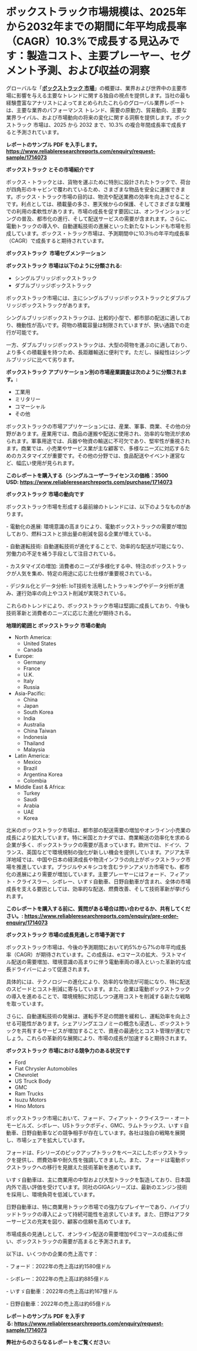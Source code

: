 <p><h1>ボックストラック市場規模は、2025年から2032年までの期間に年平均成長率（CAGR）10.3%で成長する見込みです：製造コスト、主要プレーヤー、セグメント予測、および収益の洞察</h1></p><p>グローバルな「<a href="https://www.reliableresearchreports.com/box-trucks-r1714073?utm_campaign=107&utm_medium=6&utm_source=Github&utm_content=ia&utm_term=17042025&utm_id=box-trucks"><strong>ボックストラック 市場</strong></a>」の概要は、業界および世界中の主要市場に影響を与える主要なトレンドに関する独自の視点を提供します。当社の最も経験豊富なアナリストによってまとめられたこれらのグローバル業界レポートは、主要な業界のパフォーマンス トレンド、需要の原動力、貿易動向、主要な業界ライバル、および市場動向の将来の変化に関する洞察を提供します。ボックストラック 市場は、2025 から 2032 まで、10.3% の複合年間成長率で成長すると予測されています。</p>
<p><strong>レポートのサンプル PDF を入手します。</strong><strong><a href="https://www.reliableresearchreports.com/enquiry/request-sample/1714073?utm_campaign=107&utm_medium=6&utm_source=Github&utm_content=ia&utm_term=17042025&utm_id=box-trucks">https://www.reliableresearchreports.com/enquiry/request-sample/1714073</a></strong></p>
<p><strong>ボックストラック とその市場紹介です</strong></p>
<p><p>ボックス・トラックとは、貨物を運ぶために特別に設計されたトラックで、荷台が四角形のキャビンで覆われているため、さまざまな物品を安全に運搬できます。ボックス・トラック市場の目的は、物流や配送業務の効率を向上させることです。利点としては、積載量の多さ、悪天候からの保護、そしてさまざまな業種での利用の柔軟性があります。市場の成長を促す要因には、オンラインショッピングの普及、都市化の進行、そして配送サービスの需要が含まれます。さらに、電動トラックの導入や、自動運転技術の進展といった新たなトレンドも市場を形成しています。ボックス・トラック市場は、予測期間中に10.3％の年平均成長率（CAGR）で成長すると期待されています。</p><strong><a href="|AUTHORITHY_DOMAIN_URL|?utm_campaign=107&utm_medium=6&utm_source=Github&utm_content=ia&utm_term=17042025&utm_id=box-trucks"></a></strong></p>
<p><strong>ボックストラック&nbsp;</strong><strong>&nbsp;市場セグメンテーション</strong></p>
<p><strong>ボックストラック 市場は以下のように分類される:</strong>&nbsp;</p>
<p><ul><li>シングルブリッジボックストラック</li><li>ダブルブリッジボックストラック</li></ul></p>
<p><p>ボックストラック市場には、主にシングルブリッジボックストラックとダブルブリッジボックストラックがあります。</p><p>シングルブリッジボックストラックは、比較的小型で、都市部の配送に適しており、機動性が高いです。荷物の積載容量は制限されていますが、狭い通路での走行が可能です。</p><p>一方、ダブルブリッジボックストラックは、大型の荷物を運ぶのに適しており、より多くの積載量を持つため、長距離輸送に便利です。ただし、操縦性はシングルブリッジに比べて劣ります。</p></p>
<p><strong> ボックストラック アプリケーション別の市場産業調査は次のように分類されます。:</strong></p>
<p><ul><li>工業用</li><li>ミリタリー</li><li>コマーシャル</li><li>その他</li></ul></p>
<p><p>ボックストラックの市場アプリケーションには、産業、軍事、商業、その他の分野があります。産業用では、商品の運搬や配送に使用され、効率的な物流が求められます。軍事用途では、兵器や物資の輸送に不可欠であり、堅牢性が重視されます。商業では、小売業やサービス業が主な顧客で、多様なニーズに対応するためのカスタマイズが重要です。その他の分野では、食品配送やイベント運営など、幅広い使用が見られます。</p></p>
<p><strong>このレポートを購入する（シングルユーザーライセンスの価格：3500 USD:</strong><strong>&nbsp;<a href="https://www.reliableresearchreports.com/purchase/1714073?utm_campaign=107&utm_medium=6&utm_source=Github&utm_content=ia&utm_term=17042025&utm_id=box-trucks">https://www.reliableresearchreports.com/purchase/1714073</a></strong></p>
<p><strong>ボックストラック 市場の動向です</strong></p>
<p><p>ボックストラック市場を形成する最前線のトレンドには、以下のようなものがあります。</p><p>- 電動化の進展: 環境意識の高まりにより、電動ボックストラックの需要が増加しており、燃料コストと排出量の削減を図る企業が増えている。</p><p>- 自動運転技術: 自動運転技術が進化することで、効率的な配送が可能になり、労働力の不足を補う手段として注目されている。</p><p>- カスタマイズの増加: 消費者のニーズが多様化する中、特注のボックストラックが人気を集め、特定の用途に応じた仕様が重要視されている。</p><p>- デジタル化とデータ分析: IoT技術を活用したトラッキングやデータ分析が進み、運行効率の向上やコスト削減が実現されている。</p><p>これらのトレンドにより、ボックストラック市場は堅調に成長しており、今後も技術革新と消費者のニーズに応じた進化が期待される。</p></p>
<p><strong>地理的範囲と ボックストラック 市場の動向</strong></p>
<p><ul>
    <li>
        North America:
        <ul>
            <li>United States</li>
            <li>Canada</li>
        </ul>
    </li>
    <li>
        Europe:
        <ul>
            <li>Germany</li>
            <li>France</li>
            <li>U.K.</li>
            <li>Italy</li>
            <li>Russia</li>
        </ul>
    </li>
    <li>
        Asia-Pacific:
        <ul>
            <li>China</li>
            <li>Japan</li>
            <li>South Korea</li>
            <li>India</li>
            <li>Australia</li>
            <li>China Taiwan</li>
            <li>Indonesia</li>
            <li>Thailand</li>
            <li>Malaysia</li>
        </ul>
    </li>
    <li>
        Latin America:
        <ul>
            <li>Mexico</li>
            <li>Brazil</li>
            <li>Argentina Korea</li>
            <li>Colombia</li>
        </ul>
    </li>
    <li>
        Middle East & Africa:
        <ul>
            <li>Turkey</li>
            <li>Saudi</li>
            <li>Arabia</li>
            <li>UAE</li>
            <li>Korea</li>
        </ul>
    </li>
    </ul></p>
<p><p>北米のボックストラック市場は、都市部の配送需要の増加やオンライン小売業の成長により拡大しています。特に米国とカナダでは、商業輸送の効率化を求める企業が多く、ボックストラックの需要が高まっています。欧州では、ドイツ、フランス、英国などで環境規制の強化が新しい機会を提供しています。アジア太平洋地域では、中国や日本の経済成長や物流インフラの向上がボックストラック市場を推進しています。ブラジルやメキシコを含むラテンアメリカ市場でも、都市化の進展により需要が増加しています。主要プレーヤーにはフォード、フィアット・クライスラー、シボレー、いすゞ自動車、日野自動車が含まれ、全体の市場成長を支える要因としては、効率的な配送、燃費改善、そして技術革新が挙げられます。</p></p>
<p><strong>このレポートを購入する前に、質問がある場合は問い合わせるか、共有してください。:&nbsp;<a href="https://www.reliableresearchreports.com/enquiry/pre-order-enquiry/1714073?utm_campaign=107&utm_medium=6&utm_source=Github&utm_content=ia&utm_term=17042025&utm_id=box-trucks">https://www.reliableresearchreports.com/enquiry/pre-order-enquiry/1714073</a></strong></p>
<p><strong>ボックストラック 市場の成長見通しと市場予測です</strong></p>
<p><p>ボックストラック市場は、今後の予測期間において約5%から7%の年平均成長率（CAGR）が期待されています。この成長は、eコマースの拡大、ラストマイル配送の需要増加、環境意識の高まりに伴う電動車両の導入といった革新的な成長ドライバーによって促進されます。</p><p>具体的には、テクノロジーの進化により、効率的な物流が可能になり、特に配送のスピードとコスト削減に寄与しています。また、企業は電動ボックストラックの導入を進めることで、環境規制に対応しつつ運用コストを削減する新たな戦略を取っています。</p><p>さらに、自動運転技術の発展は、運転手不足の問題を緩和し、運転効率を向上させる可能性があります。シェアリングエコノミーの概念も浸透し、ボックストラックを共有するサービスが増加することで、資産の最適化とコスト管理が進むでしょう。これらの革新的な展開により、市場の成長が加速すると期待されます。</p></p>
<p><strong>ボックストラック 市場における競争力のある状況です</strong></p>
<p><ul><li>Ford</li><li>Fiat Chrysler Automobiles</li><li>Chevrolet</li><li>US Truck Body</li><li>GMC</li><li>Ram Trucks</li><li>Isuzu Motors</li><li>Hino Motors</li></ul></p>
<p><p>ボックストラック市場において、フォード、フィアット・クライスラー・オートモービルズ、シボレー、USトラックボディ、GMC、ラムトラックス、いすゞ自動車、日野自動車などの競争相手が存在しています。各社は独自の戦略を展開し、市場シェアを拡大しています。</p><p>フォードは、Fシリーズのピックアップトラックをベースにしたボックストラックを提供し、燃費効率や耐久性を強調してきました。また、フォードは電動ボックストラックへの移行を見据えた技術革新を進めています。</p><p>いすゞ自動車は、主に商業用の中型および大型トラックを製造しており、日本国内外で高い評価を受けています。同社のGIGAシリーズは、最新のエンジン技術を採用し、環境負荷を低減しています。</p><p>日野自動車は、特に商業用トラック市場での強力なプレイヤーであり、ハイブリッドトラックの導入によって持続可能性を追求しています。また、日野はアフターサービスの充実を図り、顧客の信頼を高めています。</p><p>市場成長の見通しとして、オンライン配送の需要増加やEコマースの成長に伴い、ボックストラックの需要が高まると予測されます。</p><p>以下は、いくつかの企業の売上高です：</p><p>- フォード：2022年の売上高は約1580億ドル</p><p>- シボレー：2022年の売上高は約885億ドル</p><p>- いすゞ自動車：2022年の売上高は約167億ドル</p><p>- 日野自動車：2022年の売上高は約65億ドル</p></p>
<p><strong>レポートのサンプル PDF を入手する:&nbsp;<a href="https://www.reliableresearchreports.com/enquiry/request-sample/1714073?utm_campaign=107&utm_medium=6&utm_source=Github&utm_content=ia&utm_term=17042025&utm_id=box-trucks">https://www.reliableresearchreports.com/enquiry/request-sample/1714073</a></strong></p>
<p></p>
<p></p>
<p></p>
<p></p>
<p><strong>弊社からのさらなるレポートをご覧ください:</strong></p>
<p><strong><p></p><p></p><p></p></strong></p>